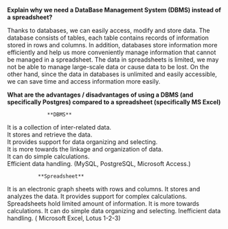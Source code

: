 **Explain why we need a DataBase Management System (DBMS) instead of a spreadsheet?**

  Thanks to databases, we can easily access, modify and store data. The database consists of tables, each table contains records of information stored in rows and columns. 
 In addition, databases store information more efficiently and help us more conveniently manage information that cannot be managed in a spreadsheet. 
 The data in spreadsheets is limited, we may not be able to manage large-scale data or cause data to be lost.
 On the other hand, since the data in databases is unlimited and easily accessible, we can save time and access information more easily.
 
 
 **What are the advantages / disadvantages of using a DBMS (and specifically Postgres) compared to a spreadsheet (specifically MS Excel)**
      
                 **DBMS**                                                   
 It is a collection of inter-related data.                            
 It stores and retrieve the data.                                     
 It provides support for data organizing and selecting.               
 It is more towards the linkage and organization of data.             
 It can do simple calculations.                                       
 Efficient data handling. (MySQL, PostgreSQL, Microsoft Access.)     
 
              **Spreadsheet**
  It is an electronic graph sheets with rows and columns.
  It stores and analyzes the data.
  It provides support for complex calculations.
  Spreadsheets hold limited amount of information.
  It is more towards calculations.
  It can do simple data organizing and selecting.
  Inefficient data handling. ( Microsoft Excel, Lotus 1-2-3)
